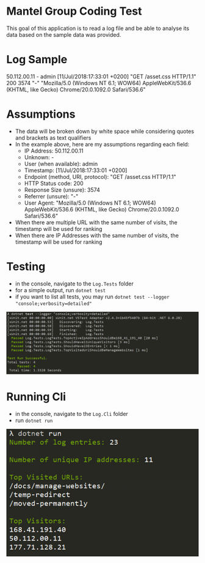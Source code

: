 # Mantel Group Coding Test

This goal of this application is to read a log file and be able to analyse its data based on the sample data was provided.

# Log Sample

50.112.00.11 - admin [11/Jul/2018:17:33:01 +0200] "GET /asset.css HTTP/1.1" 200 3574 "-" "Mozilla/5.0 (Windows NT 6.1; WOW64) AppleWebKit/536.6 (KHTML, like Gecko) Chrome/20.0.1092.0 Safari/536.6"

# Assumptions

* The data will be broken down by white space while considering quotes and brackets as text qualifiers
* In the example above, here are my assumptions regarding each field:
  * IP Address: 50.112.00.11 
  * Unknown: - 
  * User (when available): admin 
  * Timestamp: [11/Jul/2018:17:33:01 +0200] 
  * Endpoint (method, URI, protocol): "GET /asset.css HTTP/1.1" 
  * HTTP Status code: 200 
  * Response Size (unsure): 3574 
  * Referrer (unsure): "-" 
  * User Agent: "Mozilla/5.0 (Windows NT 6.1; WOW64) AppleWebKit/536.6 (KHTML, like Gecko) Chrome/20.0.1092.0 Safari/536.6"
* When there are multiple URL with the same number of visits, the timestamp will be used for ranking
* When there are IP Addresses with the same number of visits, the timestamp will be used for ranking

# Testing

* in the console, navigate to the `Log.Tests` folder
* for a simple output, run `dotnet test`
* if you want to list all tests, you may run `dotnet test --logger "console;verbosity=detailed"`

![output](2024-08-08_12-38-11.jpg)

# Running Cli

* in the console, navigate to the `Log.Cli` folder
* run `dotnet run`


![output](2024-08-08_12-28-22.jpg)